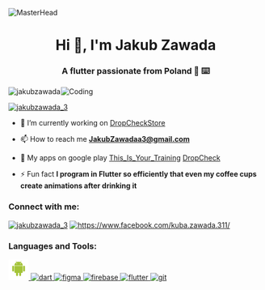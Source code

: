 ![MasterHead](https://user-images.githubusercontent.com/16265425/207836953-763fc4de-da14-4ee5-ba25-7905ab7464e8.gif)
<h1 align="center">Hi 👋, I'm Jakub Zawada</h1>
<h3 align="center">A flutter passionate from Poland 📲 ⌨️</h3>
<img align="right" alt="Coding" width="400" src="https://user-images.githubusercontent.com/19783675/259906130-5d3c8800-fb00-45d0-b9dd-7eb82f057baf.gif">

<p align="left"> <img src="https://komarev.com/ghpvc/?username=jakubzawada&label=Profile%20views&color=0e75b6&style=flat" alt="jakubzawada" /> </p>

<p align="left"> <a href="https://twitter.com/jakubzawada_3" target="blank"><img src="https://img.shields.io/twitter/follow/jakubzawada_3?logo=twitter&style=for-the-badge" alt="jakubzawada_3" /></a> </p>

- 🔭 I’m currently working on [DropCheckStore](https://github.com/jakubzawada/drop_check_store)

- 📫 How to reach me **JakubZawadaa3@gmail.com**

- 📱 My apps on google play 
  [This_Is_Your_Training](https://play.google.com/store/apps/details?id=com.jakubzawada.this_is_your_training)
  [DropCheck](https://play.google.com/store/apps/details?id=com.jakubzawada.drop_check)

- ⚡ Fun fact **I program in Flutter so efficiently that even my coffee cups create animations after drinking it**

<h3 align="left">Connect with me:</h3>
<p align="left">
<a href="https://twitter.com/jakubzawada_3" target="blank"><img align="center" src="https://raw.githubusercontent.com/rahuldkjain/github-profile-readme-generator/master/src/images/icons/Social/twitter.svg" alt="jakubzawada_3" height="30" width="40" /></a>
<a href="https://www.facebook.com/kuba.zawada.311/" target="blank"><img align="center" src="https://raw.githubusercontent.com/rahuldkjain/github-profile-readme-generator/master/src/images/icons/Social/facebook.svg" alt="https://www.facebook.com/kuba.zawada.311/" height="30" width="40" /></a>
</p>

<h3 align="left">Languages and Tools:</h3>
<p align="left"> <a href="https://developer.android.com" target="_blank" rel="noreferrer"> <img src="https://raw.githubusercontent.com/devicons/devicon/master/icons/android/android-original-wordmark.svg" alt="android" width="40" height="40"/> </a> <a 
href="https://dart.dev" target="_blank" rel="noreferrer"> <img src="https://www.vectorlogo.zone/logos/dartlang/dartlang-icon.svg" alt="dart" width="40" height="40"/> </a> <a href="https://www.figma.com/" target="_blank" rel="noreferrer"> <img src="https://www.vectorlogo.zone/logos/figma/figma-icon.svg" alt="figma" width="40" height="40"/> </a> <a href="https://firebase.google.com/" target="_blank" rel="noreferrer"> <img src="https://www.vectorlogo.zone/logos/firebase/firebase-icon.svg" alt="firebase" width="40" height="40"/> </a> <a href="https://flutter.dev" target="_blank" rel="noreferrer"> <img src="https://www.vectorlogo.zone/logos/flutterio/flutterio-icon.svg" alt="flutter" width="40" height="40"/> </a> <a href="https://git-scm.com/" target="_blank" rel="noreferrer"> <img src="https://www.vectorlogo.zone/logos/git-scm/git-scm-icon.svg" alt="git" width="40" height="40"/> </a> </p>
